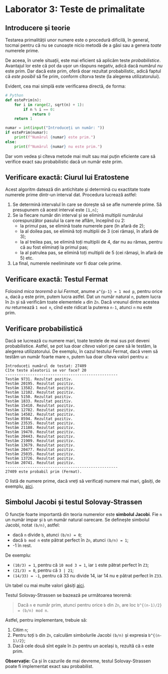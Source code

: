 # Laborator 3: Teste de primalitate

## Introducere și teorie
Testarea primalității unor numere este o procedură dificilă, în general,
tocmai pentru că nu se cunoaște nicio metodă de a găsi sau a genera
*toate* numerele prime.

De aceea, în unele situații, este mai eficient să aplicăm teste *probabilistice*.
Avantajul lor este că pot da ușor un răspuns negativ, adică dacă numărul *nu*
este prim. Dar dacă este prim, oferă doar rezultat probabilistic,
adică faptul că *este posibil* să fie prim, conform cîtorva teste
(la alegerea utilizatorului).

Evident, cea mai simplă este verificarea directă, de forma:

```python
# Python
def estePrim(n):
	for i in range(2, sqrt(n) + 1):
		if n % i == 0:
			return 0
	return 1

numar = int(input("Introduceți un număr: "))
if estePrim(numar):
	print(f"Numărul {numar} este prim.")
else:
	print(f"Numărul {numar} nu este prim.")
```

Dar vom vedea și cîteva metode mai mult sau mai puțin eficiente
care să verifice exact sau probabilistic dacă un număr este prim.

## Verificare exactă: Ciurul lui Eratostene
Acest algoritm datează din antichitate și determină cu exactitate
toate numerele prime dintr-un interval dat. Procedura lucrează astfel:

1. Se determină intervalul în care se dorește să se afle numerele prime. Să
presupunem că acest interval este `[1,n]`;
2. Se ia fiecare număr din interval și se elimină multiplii numărului
corespunzător pasului la care ne aflăm, începînd cu 2:
	- la primul pas, se elimină toate numerele pare (în afară de 2);
	- la al doilea pas, se elimină toți multiplii de 3 (cei rămași, în afară de 3);
	- la al treilea pas, se elimină toți multiplii de 4, dar nu au rămas,
	  pentru că au fost eliminați la primul pas;
	- la al patrulea pas, se elimină toți multiplii de 5 (cei rămași, în afară de 5) etc.
3. La final, numerele neeliminate vor fi doar cele prime.

## Verificare exactă: Testul Fermat
Folosind *mica teoremă a lui Fermat*, anume `a^{p-1} = 1 mod p`,
pentru orice `a`, dacă `p` este prim, putem lucra astfel. Dat un număr
natural `n`, putem lucra în `Zn` și să verificăm toate elementele `a`
din `Zn`. Dacă vreunul dintre acestea *nu* returnează `1 mod n`, cînd
este ridicat la puterea `n-1`, atunci `n` nu este prim.

## Verificare probabilistică
Dacă se lucrează cu numere mari, toate testele de mai sus pot deveni probabilistice.
Astfel, se pot lua doar *cîteva* valori pe care să le testăm, la alegerea utilizatorului.
De exemplu, în cazul testului Fermat, dacă vrem să testăm un număr foarte mare `n`, putem
lua doar cîteva valori pentru `a`:

```
Introduceți numărul de testat: 27409
Cîte teste aleatorii se vor face? 20
--------------------------------------------------
Testăm 9731. Rezultat pozitiv.
Testăm 20195. Rezultat pozitiv.
Testăm 13582. Rezultat pozitiv.
Testăm 12102. Rezultat pozitiv.
Testăm 5150. Rezultat pozitiv.
Testăm 1833. Rezultat pozitiv.
Testăm 15410. Rezultat pozitiv.
Testăm 12782. Rezultat pozitiv.
Testăm 14582. Rezultat pozitiv.
Testăm 8594. Rezultat pozitiv.
Testăm 23535. Rezultat pozitiv.
Testăm 21188. Rezultat pozitiv.
Testăm 19470. Rezultat pozitiv.
Testăm 20443. Rezultat pozitiv.
Testăm 21909. Rezultat pozitiv.
Testăm 13679. Rezultat pozitiv.
Testăm 20477. Rezultat pozitiv.
Testăm 25035. Rezultat pozitiv.
Testăm 13726. Rezultat pozitiv.
Testăm 20741. Rezultat pozitiv.
--------------------------------------------------
27409 este probabil prim (Fermat).
```

O listă de numere prime, dacă vreți să verificați numere mai mari, găsiți, de exemplu,
[aici](http://compoasso.free.fr/primelistweb/page/prime/liste_online_en.php).

## Simbolul Jacobi și testul Solovay-Strassen
O funcție foarte importantă din teoria numerelor este **simbolul Jacobi**.
Fie `n` un număr impar și `b` un număr natural oarecare. Se definește simbolul Jacobi,
notat `(b/n)`, astfel:
- dacă `n` divide `b`, atunci `(b/n) = 0`;
- dacă `b mod n` este pătrat perfect în `Zn`, atunci `(b/n) = 1`;
- -1 în rest.

De exemplu:
- `(10/3) = 1`, pentru că `10 mod 3 = 1`, iar `1` este pătrat perfect în `Z3`;
- `(21/3) = 0`, pentru că `3 | 21`;
- `(14/33) = -1`, pentru că 33 nu divide 14, iar 14 nu e pătrat perfect în `Z33`.

Un tabel cu mai multe valori găsiți [aici](https://en.wikipedia.org/wiki/Jacobi_symbol#Table_of_values).

Testul Solovay-Strassen se bazează pe următoarea teoremă:

> Dacă `n` e număr prim, atunci pentru orice `b` din `Zn`,
> are loc `b^{(n-1)/2} = (b/n) mod n`.

Astfel, pentru implementare, trebuie să:
1. Citim `n`;
2. Pentru toți `b` din `Zn`, calculăm simbolurile Jacobi `(b/n)` și expresia `b^{(n-1)/2}`;
3. Dacă cele două sînt egale în `Zn` pentru un același `b`, rezultă că `n` este prim.

**Observație:** Ca și în cazurile de mai devreme, testul Solovay-Strassen poate fi
implementat exact sau probabilist.